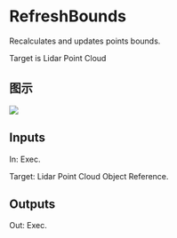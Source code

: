 # RefreshBounds

Recalculates and updates points bounds.

Target is Lidar Point Cloud

## 图示

![]($-20221218-19433898.png)

## Inputs

In: Exec.

Target: Lidar Point Cloud Object Reference.  

## Outputs

Out: Exec.

